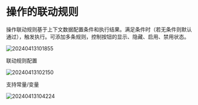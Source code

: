 # 操作的联动规则


操作联动规则基于上下文数据配置条件和执行结果。满足条件时（若无条件则默认通过），触发执行。可添加多条规则，控制按钮的显示、隐藏、启用、禁用状态。

![20240413101855](https://nocobase-docs.oss-cn-beijing.aliyuncs.com/20240413101855.png)

联动规则配置

![20240413102150](https://nocobase-docs.oss-cn-beijing.aliyuncs.com/20240413102150.png)

支持常量/变量

![20240413104224](https://nocobase-docs.oss-cn-beijing.aliyuncs.com/20240413104224.png)